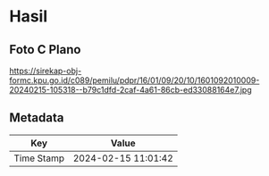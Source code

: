 # Hasil

## Foto C Plano

https://sirekap-obj-formc.kpu.go.id/c089/pemilu/pdpr/16/01/09/20/10/1601092010009-20240215-105318--b79c1dfd-2caf-4a61-86cb-ed33088164e7.jpg


## Metadata

| Key        | Value               |
| ---------- | ------------------- |
| Time Stamp | 2024-02-15 11:01:42 |



